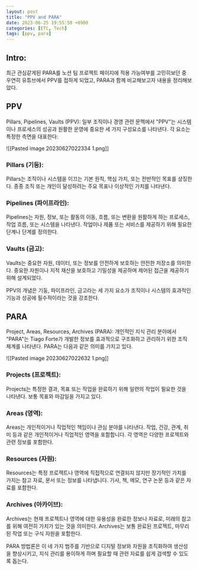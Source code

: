 ```yaml
---
layout: post
title: "PPV and PARA"
date: 2023-06-25 19:55:50 +0900
categories: [ETC, Tech]
tags: [ppv, para]
---
```


## Intro:

최근 관심같게된 PARA를 노션 팀 프로젝트 페이지에 적용 가능여부를 고민히보던 중 우연히 유튜브에서  PPV를 접하게 되었고, PARA과 함께 비교해보고자 내용을 정리해보았다.

## PPV
Pillars, Pipelines, Vaults (PPV): 일부 조직이나 경영 관련 문맥에서 "PPV"는 시스템이나 프로세스의 성공과 원활한 운영에 중요한 세 가지 구성요소를 나타낸다. 각 요소는 특정한 측면을 대표한다:

![[Pasted image 20230627022334 1.png]]

### Pillars (기둥): 
Pillars는 조직이나 시스템을 이끄는 기본 원칙, 핵심 가치, 또는 전반적인 목표를 상징한다. 종종 조직 또는 개인이 달성하려는 주요 목표나 이상적인 가치를 나타낸다.

### Pipelines (파이프라인): 
Pipelines는 자원, 정보, 또는 활동의 이동, 흐름, 또는 변환을 원활하게 하는 프로세스, 작업 흐름, 또는 시스템을 나타낸다. 작업이나 제품 또는 서비스를 제공하기 위해 필요한 단계나 단계를 정의한다.

### Vaults (금고): 
Vaults는 중요한 자원, 데이터, 또는 정보를 안전하게 보호하는 안전한 저장소를 의미한다. 중요한 자원이나 지적 재산을 보호하고 기밀성을 제공하며 제어된 접근을 제공하기 위해 설계되었다.

PPV의 개념은 기둥, 파이프라인, 금고라는 세 가지 요소가 조직이나 시스템의 효과적인 기능과 성공에 필수적이라는 것을 강조한다.

## PARA

Project, Areas, Resources, Archives (PARA): 개인적인 지식 관리 분야에서 "PARA"는 Tiago Forte가 개발한 정보를 효과적으로 구조화하고 관리하기 위한 조직 체계를 나타낸다. PARA는 다음과 같은 의미를 가지고 있다.

![[Pasted image 20230627022632 1.png]]

### Projects (프로젝트): 
Projects는 특정한 결과, 목표 또는 작업을 완료하기 위해 일련의 작업이 필요한 것을 나타낸다. 보통 목표와 마감일을 가지고 있다.

### Areas (영역): 
Areas는 개인적이거나 직업적인 책임이나 관심 분야를 나타낸다. 작업, 건강, 관계, 취미 등과 같은 개인적이거나 직업적인 영역을 포함합니다. 각 영역은 다양한 프로젝트와 관련 정보를 포함한다.

### Resources (자원): 
Resources는 특정 프로젝트나 영역에 직접적으로 연결되지 않지만 장기적인 가치를 가지는 참고 자료, 문서 또는 정보를 나타냅니다. 기사, 책, 메모, 연구 논문 등과 같은 자료를 포함한다.

### Archives (아카이브): 
Archives는 현재 프로젝트나 영역에 대한 유용성을 완료한 정보나 자료로, 미래의 참고를 위해 여전히 가치가 있는 것을 의미한다. Archives는 보통 완료된 프로젝트, 마무리된 작업 또는 구식 자원을 포함한다.

PARA 방법론은 이 네 가지 범주를 기반으로 디지털 정보와 자원을 조직화하여 생산성을 향상시키고, 지식 관리를 용이하게 하며 필요할 때 관련 자료를 쉽게 검색할 수 있도록 돕는다.